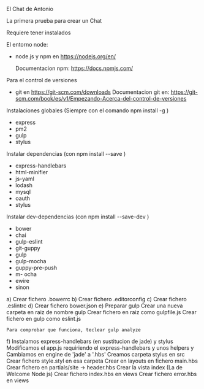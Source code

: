 
El Chat de Antonio

La primera prueba para crear un Chat


Requiere tener instalados

El entorno node:
- node.js y npm en https://nodejs.org/en/
    
    Documentacion npm: https://docs.npmjs.com/

Para el control de versiones
- git en https://git-scm.com/downloads
    Documentacion git en: https://git-scm.com/book/es/v1/Empezando-Acerca-del-control-de-versiones

Instalaciones globales
(Siempre con el comando npm install -g <Nombre del paquete>)
- express
- pm2 
- gulp
- stylus


Instalar dependencias
(con npm install --save <paquete> )
- express-handlebars
- html-minifier
- js-yaml
- lodash
- mysql
- oauth
- stylus

Instalar dev-dependencias
(con npm install --save-dev <paquete> )
- bower
- chai
- gulp-eslint
- git-guppy
- gulp
- gulp-mocha
- guppy-pre-push
- m- ocha
- ewire
- sinon

a) Crear fichero .bowerrc
b) Crear fichero .editorconfig
c) Crear fichero .eslintrc
d) Crear fichero bower.json
e) Preparar gulp
    Crear una nueva carpeta en raiz de nombre gulp
    Crear fichero en raiz como gulpfile.js
    Crear fichero en gulp como eslint.js

    Para comprobar que funciona, teclear gulp analyze
f) Instalamos express-handlebars (en sustitucion de jade) y stylus
    Modificamos el app.js requiriendo el express-handlebars y unos helpers y 
    Cambiamos en engine de 'jade' a '.hbs'
    Creamos carpeta stylus en src
    Crear fichero style.styl en esa carpeta
    Crear en layouts en fichero main.hbs
    Crear fichero en partials/site -> header.hbs
    Crear la vista index (La de Welcome Node js)
    Crear fichero index.hbs en views
    Crear fichero error.hbs en views

